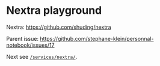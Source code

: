 # Nextra playground

Nextra: https://github.com/shuding/nextra

Parent issue: https://github.com/stephane-klein/personnal-notebook/issues/17

Next see [`/services/nextra/`](services/nextra/).
